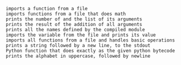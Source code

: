 
    imports a function from a file
    imports functions from a file that does math
    prints the number of and the list of its arguments
    prints the result of the addition of all arguments
    prints all the names defined by the compiled module
    imports the variable from the file and prints its value
    imports all functions from a file and handles basic operations
    prints a string followed by a new line, to the stdout
    Python function that does exactly as the given python bytecode
    prints the alphabet in uppercase, followed by newline
